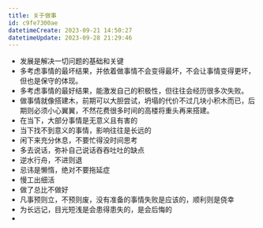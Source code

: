 ```yaml
---
title: 关于做事
id: c9fe7300ae
datetimeCreate: 2023-09-21 14:50:27
datetimeUpdate: 2023-09-28 21:29:46
---
```


- 发展是解决一切问题的基础和关键
- 多考虑事情的最坏结果，并依着做事情不会变得最坏，不会让事情变得更坏，但也是保守的体现。
- 多考虑事情的最好结果，能激发自己的积极性，但往往会经历很多次失败。
- 做事情就像搭建木，前期可以大胆尝试，坍塌的代价不过几块小积木而已，后期则必须小心翼翼，不然花费很多时间的高楼将重头再来搭建。
- 在当下，大部分事情是无意义且有害的
- 当下找不到意义的事情，影响往往是长远的
- 闲下来充分休息，不要忙得没时间思考
- 多去说话，弥补自己说话吞吞吐吐的缺点
- 逆水行舟，不进则退
- 忌讳是懒惰，绝对不要拖延症
- 慢工出细活
- 做了总比不做好
- 凡事预则立，不预则废，没有准备的事情失败是应该的，顺利则是侥幸
- 为长远记，目光短浅是会患得患失的，是会后悔的
- 